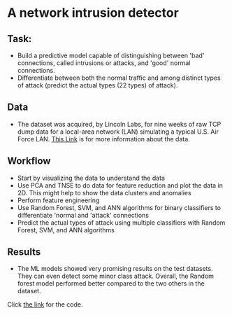 # A network intrusion detector
## Task:
* Build a predictive model capable of distinguishing between 'bad' connections, called intrusions or attacks, and 'good' normal connections.
* Differentiate between both the normal traffic and among distinct types of attack (predict the actual types (22 types) of attack).

## Data
* The dataset was acquired, by Lincoln Labs, for nine weeks of raw TCP dump data for a local-area network (LAN) simulating a typical U.S. Air Force LAN. [This Link](http://kdd.ics.uci.edu/databases/kddcup99/kddcup99.html) is for more information about the data.

## Workflow
* Start by visualizing the data to understand the data
* Use PCA and TNSE to do data for feature reduction and plot the data in 2D. This might help to show the data clusters and anomalies
* Perform feature engineering
* Use Random Forest, SVM, and ANN algorithms for binary classifiers to differentiate  'normal and 'attack' connections
* Predict the actual types of attack using multiple classifiers with Random Forest, SVM, and ANN algorithms

## Results
* The ML models showed very promising results on the test datasets. They can even detect some minor class attack. Overall, the Random forest model performed better compared to the two others in the dataset.

Click [the link](https://github.com/lamdoanduc/Predictive-analysis-Projects/blob/master/Network_intrusion_detector/code.ipynb) for the code.
